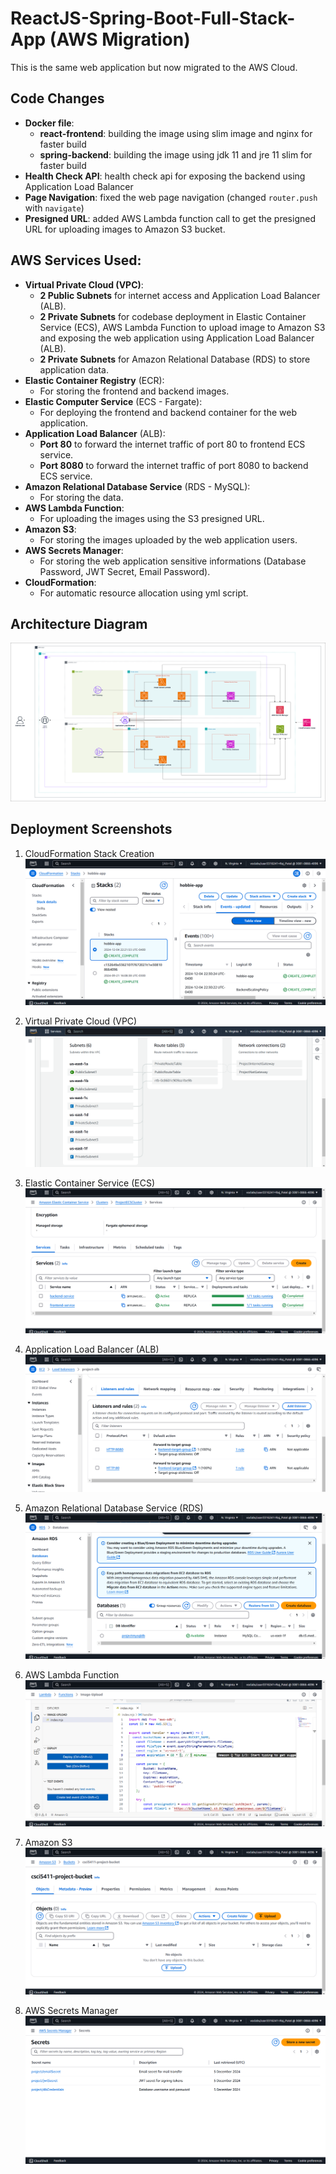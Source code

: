# ReactJS-Spring-Boot-Full-Stack-App (AWS Migration)

This is the same web application but now migrated to the AWS Cloud.

## Code Changes

- **Docker file**:
  - **react-frontend**: building the image using slim image and nginx for faster build
  - **spring-backend**: building the image using jdk 11 and jre 11 slim for faster build
- **Health Check API**: health check api for exposing the backend using Application Load Balancer
- **Page Navigation**: fixed the web page navigation (changed `router.push` with `navigate`)
- **Presigned URL**: added AWS Lambda function call to get the presigned URL for uploading images to Amazon S3 bucket.

## AWS Services Used:

- **Virtual Private Cloud (VPC)**:
  - **2 Public Subnets** for internet access and Application Load Balancer (ALB).
  - **2 Private Subnets** for codebase deployment in Elastic Container Service (ECS), AWS Lambda Function to upload image to Amazon S3 and exposing the web application using Application Load Balancer (ALB).
  - **2 Private Subnets** for Amazon Relational Database (RDS) to store application data.
- **Elastic Container Registry** (ECR):
  - For storing the frontend and backend images.
- **Elastic Computer Service** (ECS - Fargate):
  - For deploying the frontend and backend container for the web application.
- **Application Load Balancer** (ALB):
  - **Port 80** to forward the internet traffic of port 80 to frontend ECS service.
  - **Port 8080** to forward the internet traffic of port 8080 to backend ECS service.
- **Amazon Relational Database Service** (RDS - MySQL):
  - For storing the data.
- **AWS Lambda Function**:
  - For uploading the images using the S3 presigned URL.
- **Amazon S3**:
  - For storing the images uploaded by the web application users.
- **AWS Secrets Manager**:
  - For storing the web application sensitive informations (Database Password, JWT Secret, Email Password).
- **CloudFormation**:
  - For automatic resource allocation using yml script.

## Architecture Diagram

![Architecture Diagram](assets/ArchitectureDiagram.png)

## Deployment Screenshots

1. CloudFormation Stack Creation
   ![CloudFormation](assets/cloudformation.png)

2. Virtual Private Cloud (VPC)
   ![VPC (Virtual Private Cloud)](assets/vpc.png)

3. Elastic Container Service (ECS)
   ![ECS (Elastic Container Service)](assets/fargate.png)

4. Application Load Balancer (ALB)
   ![ALB (Application Load Balancer)](assets/alb.png)

5. Amazon Relational Database Service (RDS)
   ![RDS (Relational Database Service)](assets/rds.png)

6. AWS Lambda Function
   ![Lambda Function](assets/lambda.png)

7. Amazon S3
   ![S3](assets/s3.png)

8. AWS Secrets Manager
   ![Secrets Manager](assets/secretsmanager.png)
